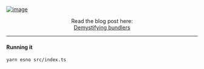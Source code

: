 [![image](https://github.com/user-attachments/assets/b81ca581-1994-4bc7-9134-e8813bbe85a0)](https://rena.to/blog/demystifying-bundlers)

<p align="center">Read the blog post here: <br /><a href="https://rena.to/blog/demystifying-bundlers">Demystifying bundlers</a></p>

---

#### Running it

```
yarn esno src/index.ts
```
